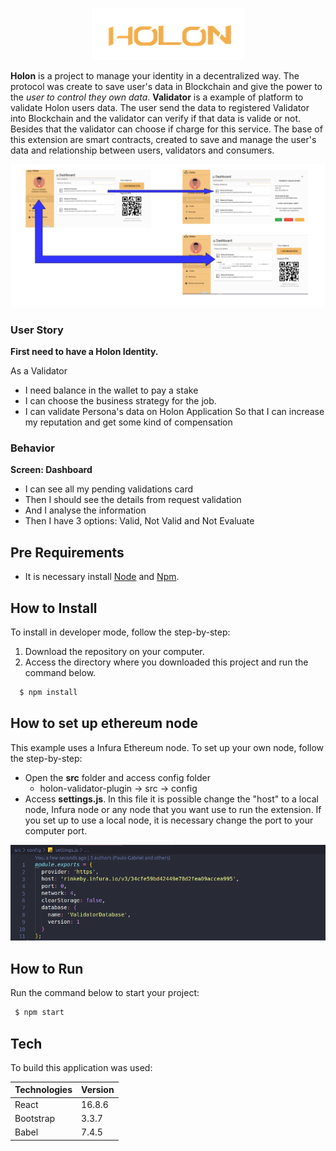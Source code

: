 <p align="center">
  <img src="docs/imgReadme/Holon38.png">
</p>

<p>
<strong>Holon</strong> is a project to manage your identity in a decentralized way. The protocol was create to save user's data in Blockchain and give the power to the <i>user to control they own data</i>. 
 <strong>Validator</strong> is a example of platform to validate Holon users data. The user send the data to registered Validator into Blockchain and the validator can verify if that data is valide or not. Besides that the validator can choose if charge for this service.
The base of this extension are smart contracts, created to save and manage the user's data and relationship between users, validators and consumers.
</p>

<img src="docs/imgReadme/image (1).png">

### User Story

**First need to have a Holon Identity.**

 As a Validator
- I need balance in the wallet to pay a stake 
- I can choose the business strategy for the job.
- I can validate Persona's data on Holon Application
So that I can increase my reputation and get some kind of compensation

### Behavior
**Screen: Dashboard**
- I can see all my pending validations card
- Then I should see the details from request validation
- And I analyse the information
- Then I have 3 options: Valid, Not Valid and Not Evaluate

## Pre Requirements

- It is necessary install [Node](https://nodejs.org/en/) and [Npm](https://www.npmjs.com/).

## How to Install

To install in developer mode, follow the step-by-step:
1. Download the repository on your computer. 
2. Access the directory where you downloaded this project and run the command below.
```sh
  $ npm install
```

## How to set up ethereum node

This example uses a Infura Ethereum node. To set up your own node, follow the step-by-step:
- Open the **src** folder and access config folder
  - holon-validator-plugin -> src -> config
- Access **settings.js**. In this file it is possible change the "host" to a local node, Infura node or any node that you want use to run the extension. If you set up to use a local node, it is necessary change the port to your computer port.

<img src="docs/imgReadme/setup-node.png">

## How to Run

Run the command below to start your project:
```sh
 $ npm start
```

## Tech

To build this application was used:

 Technologies | Version |
 ------ |------|
  React | 16.8.6 |
  Bootstrap | 3.3.7 |
  Babel | 7.4.5 |

